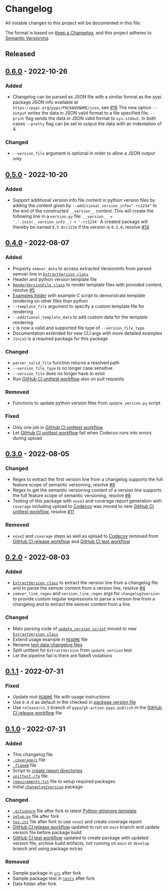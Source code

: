 # Changelog
All notable changes to this project will be documented in this file.

The format is based on [Keep a Changelog](https://keepachangelog.com/en/1.0.0/),
and this project adheres to [Semantic Versioning](https://semver.org/spec/v2.0.0.html).

<!--
## [x.y.z] - yyyy-mm-dd
### Added
### Changed
### Removed
### Fixed
-->
<!--
RegEx for release version from file
r"^\#\# \[\d{1,}[.]\d{1,}[.]\d{1,}\] \- \d{4}\-\d{2}-\d{2}$"
-->

## Released
## [0.6.0] - 2022-10-26
### Added
- Changelog can be parsed as JSON file with a similar format as the pypi
  package JSON info available at `https://pypi.org/pypi/PACKAGENAME/json`, see
  [#16][ref-issue-16]
  The new option `--output` writes the data in JSON valid format to a file specified file, `--print` flag sends the data in JSON valid format to
  `sys.stdout`. In both cases `--pretty` flag can be set to output the data with an indentation of 4.

### Changed
- `--version_file` argument is optional in order to allow a JSON output only

## [0.5.0] - 2022-10-20
### Added
- Support additional version info file content in python version files by
  adding the content given by `--additional_version_info="-rc1234"` to the
  end of the constructed `__version__` content.
  This will create the following line in a `version.py` file:
  `__version__ = '.'.join(__version_info__) + '-rc1234'`
  A created package will thereby be named `0.5.0rc1234` if the version is
  `0.5.0`, resolve [#14][ref-issue-14]

## [0.4.0] - 2022-08-07
### Added
- Property `semver_data` to access extracted VersionInfo from parsed semver
  line in [`ExtractVersion class`](src/changelog2version/extract_version.py)
- Header and python version template file
- [`RenderVersionFile class`](src/changelog2version/render_version_file.py) to
  render template files with provided content, resolve [#5][ref-issue-5]
- [Examples folder](examples) with example C script to demonstrate template
  rendering on other files than python
- `--template_file` argument to specify a custom template file for rendering
- `--additional_template_data` to add custom data for the template rendering
- `c` is now a valid and supported file type of `--version_file_type`
- Documentation extended for new CLI args with more detailed examples
- `Jinja2` is a required package for this package

### Changed
- `parser_valid_file` function returns a resolved path
- `--version_file_type` is no longer case sensitive
- `--version_file` does no longer have to exist
- Run [GitHub CI unittest workflow](.github/workflows/unittest.yml) also on
  pull requests

### Removed
- Functions to update python version files from `update_version.py` script

### Fixed
- Only one job in [GitHub CI unittest workflow](.github/workflows/unittest.yml)
- Let [GitHub CI unittest workflow](.github/workflows/unittest.yml) fail when
  Codecov runs into errors during upload

## [0.3.0] - 2022-08-05
### Changed
- Regex to extract the first version line from a changelog supports the full
  feature scope of semantic versioning, resolve [#8][ref-issue-8]
- Regex to get the semantic versioning content of a version line supports the
  full feature scope of semantic versioning, resolve [#8][ref-issue-8]
- Testing of this package with `nose2` and coverage report generation with
  `coverage` including upload to [Codecov][ref-codecov-changelog2version] was
  moved to new [GitHub CI unittest workflow](.github/workflows/unittest.yml),
  resolve [#11][ref-issue-11]

### Removed
- `nose2` and `coverage` steps as well as upload to
  [Codecov][ref-codecov-changelog2version] removed from
  [GitHub CI release workflow](.github/workflows/release.yml) and
  [GitHub CI test workflow](.github/workflows/test.yml)

## [0.2.0] - 2022-08-03
### Added
- [`ExtractVersion class`](src/changelog2version/extract_version.py) to
  extract the version line from a changelog file and to parse the semver
  content from a version line, resolve [#4][ref-issue-4]
- `semver_line_regex` and `version_line_regex` args for `changelog2version` to
  provide custom regular expressions to parse a version line from a changelog
  and to extract the semver content from a line

### Changed
- Main parsing code of
  [`update_version script`](src/changelog2version/update_version.py) moved to
  new [`ExtractVersion class`](src/changelog2version/extract_version.py)
- Extend usage example in [`README`](README.md) file
- Rename [test data changelog files](tests/data/valid)
- Split unittest for `ExtractVersion` from `update_version` test
- Let the pipeline fail is there are flake8 violations

## [0.1.1] - 2022-07-31
### Fixed
- Update root [`README`](README.md) file with usage instructions
- Use `0.0.0` as default in the checked in
  [package version file](src/changelog2version/version.py)
- Use `release/v1.5` branch of `pypa/gh-action-pypi-publish` in the
  [GitHub CI release workflow](.github/workflows/release.yml) file

## [0.1.0] - 2022-07-31
### Added
- This changelog file
- [`.coveragerc`](.coveragerc) file
- [`.flake8`](.flake8) file
- Script to [create report directories](create_report_dirs.py)
- [`unittest.cfg`](tests/unittest.cfg) file
- [`requirements.txt`](requirements.txt) file to setup required packages
- Initial [`changelog2version`](changelog2version) package

### Changed
- [`.gitignore`](.gitignore) file after fork to latest
  [Python gitignore template][ref-python-gitignore-template]
- [`setup.py`](setup.py) file after fork
- [`tox.ini`](tox.ini) file after fork to use `nose2` and create coverage
  report
- [GitHub CI release workflow](.github/workflows/release.yml) updated to run
  on `main` branch and update version file before package build
- [GitHub CI test workflow](.github/workflows/test.yml) updated to create
  package with updated version file, archive build artifacts, not running on
  `main` or `develop` branch and using package extras

### Removed
- Sample package in [`src`](src) after fork
- Sample package test in [`tests`](tests) after fork
- Data folder after fork

<!-- Links -->
[Unreleased]: https://github.com/brainelectronics/changelog2version/compare/0.6.0...develop

[0.6.0]: https://github.com/brainelectronics/changelog2version/tree/0.6.0
[0.5.0]: https://github.com/brainelectronics/changelog2version/tree/0.5.0
[0.4.0]: https://github.com/brainelectronics/changelog2version/tree/0.4.0
[0.3.0]: https://github.com/brainelectronics/changelog2version/tree/0.3.0
[0.2.0]: https://github.com/brainelectronics/changelog2version/tree/0.2.0
[0.1.1]: https://github.com/brainelectronics/changelog2version/tree/0.1.1
[0.1.0]: https://github.com/brainelectronics/changelog2version/tree/0.1.0

[ref-issue-16]: https://github.com/brainelectronics/changelog2version/issues/16
[ref-issue-5]: https://github.com/brainelectronics/changelog2version/issues/5
[ref-issue-8]: https://github.com/brainelectronics/changelog2version/issues/8
[ref-issue-11]: https://github.com/brainelectronics/changelog2version/issues/11
[ref-issue-4]: https://github.com/brainelectronics/changelog2version/issues/4
[ref-issue-14]: https://github.com/brainelectronics/changelog2version/issues/14

[ref-codecov-changelog2version]: https://app.codecov.io/github/brainelectronics/changelog2version
[ref-python-gitignore-template]: https://github.com/github/gitignore/blob/e5323759e387ba347a9d50f8b0ddd16502eb71d4/Python.gitignore
